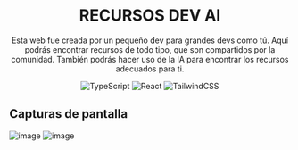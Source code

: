 <div align="center" >

# RECURSOS DEV AI
Esta web fue creada por un pequeño dev para grandes devs como tú. Aquí podrás encontrar recursos de todo tipo, 
que son compartidos por la comunidad. También podrás hacer uso de la IA para encontrar los recursos adecuados para ti.

![TypeScript](https://img.shields.io/badge/typescript-%23007ACC.svg?style=for-the-badge&logo=typescript&logoColor=white)
![React](https://img.shields.io/badge/react-%2320232a.svg?style=for-the-badge&logo=react&logoColor=%2361DAFB)
![TailwindCSS](https://img.shields.io/badge/tailwindcss-%2338B2AC.svg?style=for-the-badge&logo=tailwind-css&logoColor=white)

</div>

## Capturas de pantalla
![image](https://github.com/user-attachments/assets/a6a8475f-4f7f-4012-bb78-0276ac9ff2ec)
![image](https://github.com/user-attachments/assets/458d90cc-169e-452e-bd84-80e2c0a4c25a)


